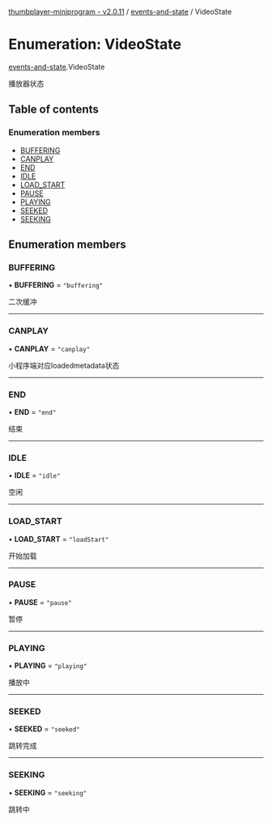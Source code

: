 [thumbplayer-miniprogram - v2.0.11](../README.md) / [events-and-state](../modules/events_and_state.md) / VideoState

# Enumeration: VideoState

[events-and-state](../modules/events_and_state.md).VideoState

播放器状态

## Table of contents

### Enumeration members

- [BUFFERING](events_and_state.VideoState.md#buffering)
- [CANPLAY](events_and_state.VideoState.md#canplay)
- [END](events_and_state.VideoState.md#end)
- [IDLE](events_and_state.VideoState.md#idle)
- [LOAD\_START](events_and_state.VideoState.md#load_start)
- [PAUSE](events_and_state.VideoState.md#pause)
- [PLAYING](events_and_state.VideoState.md#playing)
- [SEEKED](events_and_state.VideoState.md#seeked)
- [SEEKING](events_and_state.VideoState.md#seeking)

## Enumeration members

### BUFFERING

• **BUFFERING** = `"buffering"`

二次缓冲

___

### CANPLAY

• **CANPLAY** = `"canplay"`

小程序端对应loadedmetadata状态

___

### END

• **END** = `"end"`

结束

___

### IDLE

• **IDLE** = `"idle"`

空闲

___

### LOAD\_START

• **LOAD\_START** = `"loadStart"`

开始加载

___

### PAUSE

• **PAUSE** = `"pause"`

暂停

___

### PLAYING

• **PLAYING** = `"playing"`

播放中

___

### SEEKED

• **SEEKED** = `"seeked"`

跳转完成

___

### SEEKING

• **SEEKING** = `"seeking"`

跳转中
